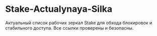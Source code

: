 # Stake-Actualynaya-Silka
Актуальный список рабочих зеркал Stake для обхода блокировок и стабильного доступа. Все ссылки проверены и безопасны.
